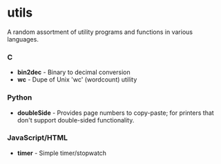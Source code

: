 # utils

A random assortment of utility programs and functions in various languages.

### C
* **bin2dec** - Binary to decimal conversion
* **wc** - Dupe of Unix 'wc' (wordcount) utility

### Python
* **doubleSide** - Provides page numbers to copy-paste; for printers that don't support double-sided functionality.

### JavaScript/HTML
* **timer** - Simple timer/stopwatch
